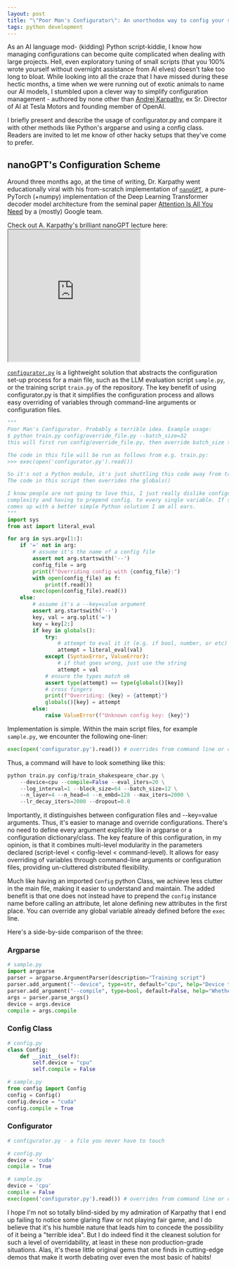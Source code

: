 ```yaml
---
layout: post
title: "\"Poor Man's Configurator\": An unorthodox way to config your scripts by A. Karpathy"
tags: python development
---
```


As an AI language mod- (kidding) Python script-kiddie, I know how managing configurations can become quite complicated when dealing with large projects. Hell, even exploratory tuning of small scripts (that you 100% wrote yourself without overnight assistance from AI elves) doesn't take too long to bloat. While looking into all the craze that I have missed during these hectic months, a time when we were running out of exotic animals to name our AI models, I stumbled upon a clever way to simplify configuration management - authored by none other than [Andrej Karpathy](https://karpathy.ai/), ex Sr. Director of AI at Tesla Motors and founding member of OpenAI. 

I briefly present and describe the usage of configurator.py and compare it with other methods like Python's argparse and using a config class. Readers are invited to let me know of other hacky setups that they've come to prefer.

## nanoGPT's Configuration Scheme

Around three months ago, at the time of writing, Dr. Karpathy went educationally viral with his from-scratch implementation of [`nanoGPT`](https://github.com/karpathy/nanoGPT), a pure-PyTorch (+numpy) implementation of the Deep Learning Transformer decoder model architecture from the seminal paper [Attention Is All You Need](https://arxiv.org/abs/1706.03762) by a (mostly) Google team.

<div class="m-auto rounded-2xl bg-slate-200 text-center ">
    <p class="p-2 text-sm text-indigo-800 font-mono">Check out A. Karpathy's brilliant nanoGPT lecture here:
        <iframe class='m-auto w-[100%] px-8 py-2' height='300' allowfullscreen="allowfullscreen"
        mozallowfullscreen="mozallowfullscreen" 
        msallowfullscreen="msallowfullscreen" 
        oallowfullscreen="oallowfullscreen" 
        webkitallowfullscreen="webkitallowfullscreen" src="https://www.youtube.com/embed/kCc8FmEb1nY">
        </iframe>
    </p>

</div>

[`configurator.py`](https://github.com/karpathy/nanoGPT/blob/master/configurator.py) is a lightweight solution that abstracts the configuration set-up process for a main file, such as the LLM evaluation script `sample.py`, or the training script `train.py` of the repository. The key benefit of using configurator.py is that it simplifies the configuration process and allows easy overriding of variables through command-line arguments or configuration files.

```python
"""
Poor Man's Configurator. Probably a terrible idea. Example usage:
$ python train.py config/override_file.py --batch_size=32
this will first run config/override_file.py, then override batch_size to 32

The code in this file will be run as follows from e.g. train.py:
>>> exec(open('configurator.py').read())

So it's not a Python module, it's just shuttling this code away from train.py
The code in this script then overrides the globals()

I know people are not going to love this, I just really dislike configuration
complexity and having to prepend config. to every single variable. If someone
comes up with a better simple Python solution I am all ears.
"""
import sys
from ast import literal_eval

for arg in sys.argv[1:]:
    if '=' not in arg:
        # assume it's the name of a config file
        assert not arg.startswith('--')
        config_file = arg
        print(f"Overriding config with {config_file}:")
        with open(config_file) as f:
            print(f.read())
        exec(open(config_file).read())
    else:
        # assume it's a --key=value argument
        assert arg.startswith('--')
        key, val = arg.split('=')
        key = key[2:]
        if key in globals():
            try:
                # attempt to eval it it (e.g. if bool, number, or etc)
                attempt = literal_eval(val)
            except (SyntaxError, ValueError):
                # if that goes wrong, just use the string
                attempt = val
            # ensure the types match ok
            assert type(attempt) == type(globals()[key])
            # cross fingers
            print(f"Overriding: {key} = {attempt}")
            globals()[key] = attempt
        else:
            raise ValueError(f"Unknown config key: {key}")
```

Implementation is simple. Within the main script files, for example `sample.py`, we encounter the following one-liner:

```python
exec(open('configurator.py').read()) # overrides from command line or config file
```

Thus, a command will have to look something like this:
```python
python train.py config/train_shakespeare_char.py \
    --device=cpu --compile=False --eval_iters=20 \
    --log_interval=1 --block_size=64 --batch_size=12 \
    --n_layer=4 --n_head=4 --n_embd=128 --max_iters=2000 \
    --lr_decay_iters=2000 --dropout=0.0
```

Importantly, it distinguishes between configuration files and \--key=value arguments. Thus, it's easier to manage and override configurations. There's no need to define every argument explicitly like in argparse or a configuration dictionary/class. The key feature of this configuration, in my opinion, is that it combines multi-level modularity in the parameters declared (script-level < config-level < command-level). It allows for easy overriding of variables through command-line arguments or configuration files, providing un-cluttered distributed flexibility.

Much like having an imported `Config` python Class, we achieve less clutter in the main file, making it easier to understand and maintain. The added benefit is that one does not instead have to prepend the `config` instance name before calling an 
attribute, let alone defining new attributes in the first place. You can override any global variable already defined before the `exec` line.

Here's a side-by-side comparison of the three:

### Argparse

```python
# sample.py
import argparse
parser = argparse.ArgumentParser(description="Training script")
parser.add_argument("--device", type=str, default="cpu", help="Device to use for training")
parser.add_argument("--compile", type=bool, default=False, help="Whether to compile the model")
args = parser.parse_args()
device = args.device
compile = args.compile
```
### Config Class

```python
# config.py
class Config:
    def __init__(self):
        self.device = "cpu"
        self.compile = False
```
```python
# sample.py
from config import Config
config = Config()
config.device = "cuda"
config.compile = True
```

### Configurator
```python
# configurator.py - a file you never have to touch
```
```python
# config.py
device = 'cuda'
compile = True
```
```python
# sample.py
device = 'cpu'
compile = False
exec(open('configurator.py').read()) # overrides from command line or config file
```

I hope I'm not so totally blind-sided by my admiration of Karpathy that I end up failing to notice some glaring flaw or not playing fair game, and I do believe that it's his humble nature that leads him to concede the possibility of it being a "terrible idea". But I do indeed find it the cleanest solution for such a level of overridability, at least in these non production-grade situations. Alas, it's these little original gems that one finds in cutting-edge demos that make it worth debating over even the most basic of habits!